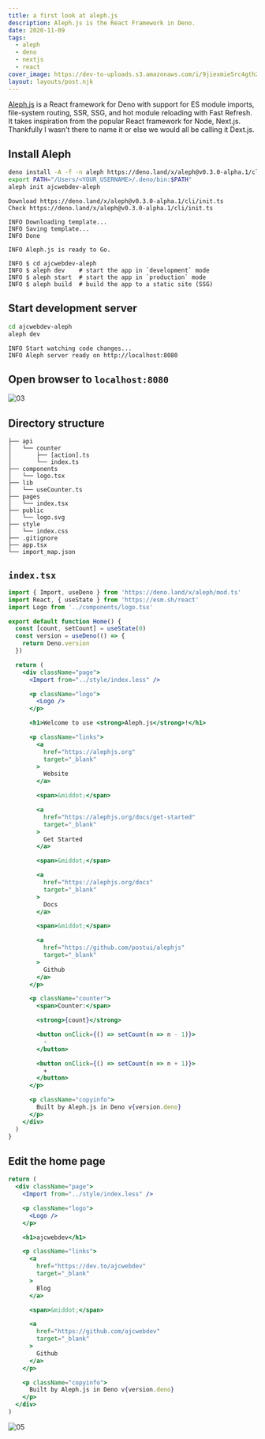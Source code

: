 ```yaml
---
title: a first look at aleph.js
description: Aleph.js is the React Framework in Deno.
date: 2020-11-09
tags:
  - aleph
  - deno
  - nextjs
  - react
cover_image: https://dev-to-uploads.s3.amazonaws.com/i/9jiexmie5rc4gth2f6tw.jpg
layout: layouts/post.njk
---
```


[Aleph.js](https://alephjs.org/) is a React framework for Deno with support for ES module imports, file-system routing, SSR, SSG, and hot module reloading with Fast Refresh. It takes inspiration from the popular React framework for Node, Next.js. Thankfully I wasn't there to name it or else we would all be calling it Dext.js.

## Install Aleph

```bash
deno install -A -f -n aleph https://deno.land/x/aleph@v0.3.0-alpha.1/cli.ts
export PATH="/Users/<YOUR_USERNAME>/.deno/bin:$PATH"
aleph init ajcwebdev-aleph
```

```
Download https://deno.land/x/aleph@v0.3.0-alpha.1/cli/init.ts
Check https://deno.land/x/aleph@v0.3.0-alpha.1/cli/init.ts

INFO Downloading template...
INFO Saving template...
INFO Done

INFO Aleph.js is ready to Go.

INFO $ cd ajcwebdev-aleph
INFO $ aleph dev    # start the app in `development` mode
INFO $ aleph start  # start the app in `production` mode
INFO $ aleph build  # build the app to a static site (SSG)
```

## Start development server

```bash
cd ajcwebdev-aleph
aleph dev
```

```
INFO Start watching code changes...
INFO Aleph server ready on http://localhost:8080
```

## Open browser to `localhost:8080`

![03](https://dev-to-uploads.s3.amazonaws.com/i/1mymv9lqg2rvibtb6k55.jpg)

## Directory structure

```
├── api
│   └── counter
│       ├── [action].ts
│       └── index.ts
├── components
│   └── logo.tsx
├── lib
│   └── useCounter.ts
├── pages
│   └── index.tsx
├── public
│   └── logo.svg
├── style
│   └── index.css
├── .gitignore
├── app.tsx
└── import_map.json
```

## `index.tsx`

```jsx
import { Import, useDeno } from 'https://deno.land/x/aleph/mod.ts'
import React, { useState } from 'https://esm.sh/react'
import Logo from '../components/logo.tsx'

export default function Home() {
  const [count, setCount] = useState(0)
  const version = useDeno(() => {
    return Deno.version
  })

  return (
    <div className="page">
      <Import from="../style/index.less" />

      <p className="logo">
        <Logo />
      </p>

      <h1>Welcome to use <strong>Aleph.js</strong>!</h1>

      <p className="links">
        <a
          href="https://alephjs.org"
          target="_blank"
        >
          Website
        </a>

        <span>&middot;</span>

        <a
          href="https://alephjs.org/docs/get-started"
          target="_blank"
        >
          Get Started
        </a>

        <span>&middot;</span>

        <a
          href="https://alephjs.org/docs"
          target="_blank"
        >
          Docs
        </a>

        <span>&middot;</span>

        <a
          href="https://github.com/postui/alephjs"
          target="_blank"
        >
          Github
        </a>
      </p>

      <p className="counter">
        <span>Counter:</span>

        <strong>{count}</strong>

        <button onClick={() => setCount(n => n - 1)}>
          -
        </button>

        <button onClick={() => setCount(n => n + 1)}>
          +
        </button>
      </p>

      <p className="copyinfo">
        Built by Aleph.js in Deno v{version.deno}
      </p>
    </div>
  )
}
```

## Edit the home page

```jsx
return (
  <div className="page">
    <Import from="../style/index.less" />

    <p className="logo">
      <Logo />
    </p>

    <h1>ajcwebdev</h1>

    <p className="links">
      <a
        href="https://dev.to/ajcwebdev"
        target="_blank"
      >
        Blog
      </a>

      <span>&middot;</span>

      <a
        href="https://github.com/ajcwebdev"
        target="_blank"
      >
        Github
      </a>
    </p>

    <p className="copyinfo">
      Built by Aleph.js in Deno v{version.deno}
    </p>
  </div>
)
```

![05](https://dev-to-uploads.s3.amazonaws.com/i/zo90fz7qct09k3stprgh.jpg)
